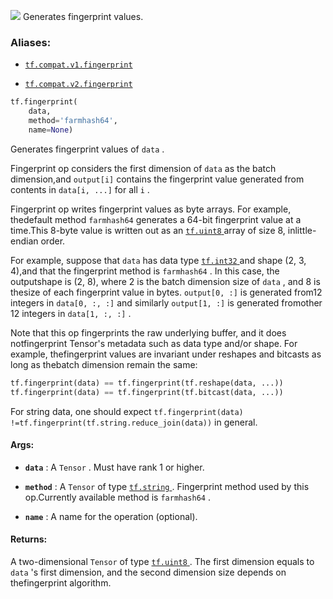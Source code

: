 ![](https://tensorflow.google.cn/images/tf_logo_32px.png)
Generates fingerprint values.

### Aliases:

- [ `tf.compat.v1.fingerprint` ](/api_docs/python/tf/fingerprint)

- [ `tf.compat.v2.fingerprint` ](/api_docs/python/tf/fingerprint)


```python
tf.fingerprint(
    data,
    method='farmhash64',
    name=None)
```


Generates fingerprint values of  `data` .

Fingerprint op considers the first dimension of  `data`  as the batch dimension,and  `output[i]`  contains the fingerprint value generated from contents in `data[i, ...]`  for all  `i` .

Fingerprint op writes fingerprint values as byte arrays. For example, thedefault method  `farmhash64`  generates a 64-bit fingerprint value at a time.This 8-byte value is written out as an [ `tf.uint8` ](https://tensorflow.google.cn/api_docs/python/tf#uint8) array of size 8, inlittle-endian order.

For example, suppose that  `data`  has data type [ `tf.int32` ](https://tensorflow.google.cn/api_docs/python/tf#int32) and shape (2, 3, 4),and that the fingerprint method is  `farmhash64` . In this case, the outputshape is (2, 8), where 2 is the batch dimension size of  `data` , and 8 is thesize of each fingerprint value in bytes.  `output[0, :]`  is generated from12 integers in  `data[0, :, :]`  and similarly  `output[1, :]`  is generated fromother 12 integers in  `data[1, :, :]` .

Note that this op fingerprints the raw underlying buffer, and it does notfingerprint Tensor's metadata such as data type and/or shape. For example, thefingerprint values are invariant under reshapes and bitcasts as long as thebatch dimension remain the same:


```python
tf.fingerprint(data) == tf.fingerprint(tf.reshape(data, ...))
tf.fingerprint(data) == tf.fingerprint(tf.bitcast(data, ...))

```


For string data, one should expect  `tf.fingerprint(data) !=tf.fingerprint(tf.string.reduce_join(data))`  in general.

#### Args:

- **`data`** : A  `Tensor` . Must have rank 1 or higher.

- **`method`** : A  `Tensor`  of type [ `tf.string` ](https://tensorflow.google.cn/api_docs/python/tf#string). Fingerprint method used by this op.Currently available method is  `farmhash64` .

- **`name`** : A name for the operation (optional).

#### Returns:

A two-dimensional  `Tensor`  of type [ `tf.uint8` ](https://tensorflow.google.cn/api_docs/python/tf#uint8). The first dimension equals to `data` 's first dimension, and the second dimension size depends on thefingerprint algorithm.
